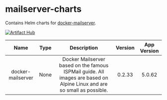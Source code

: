 # mailserver-charts
Contains Helm charts for [docker-mailserver](https://github.com/jeboehm/docker-mailserver).

[![Artifact Hub](https://img.shields.io/endpoint?url=https://artifacthub.io/badge/repository/mailserver)](https://artifacthub.io/packages/search?repo=mailserver)

<!-- table_start -->
|        Name       | Type |                                                       Description                                                       | Version | App Version |
| :---------------: | :--: | :---------------------------------------------------------------------------------------------------------------------: | :-----: | :---------: |
| docker-mailserver | None | Docker Mailserver based on the famous ISPMail guide. All images are based on Alpine Linux and are so small as possible. |  0.2.33 |    5.0.62   |
<!-- table_end -->
